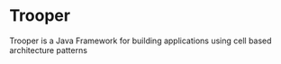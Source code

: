 Trooper
=======

Trooper is a Java Framework for building applications using cell based architecture patterns